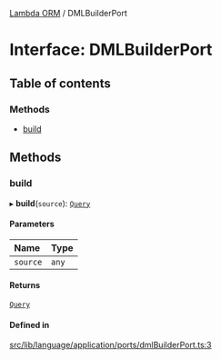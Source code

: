 [Lambda ORM](../README.md) / DMLBuilderPort

# Interface: DMLBuilderPort

## Table of contents

### Methods

- [build](DMLBuilderPort.md#build)

## Methods

### build

▸ **build**(`source`): [`Query`](../classes/Query.md)

#### Parameters

| Name | Type |
| :------ | :------ |
| `source` | `any` |

#### Returns

[`Query`](../classes/Query.md)

#### Defined in

[src/lib/language/application/ports/dmlBuilderPort.ts:3](https://github.com/FlavioLionelRita/lambdaorm/blob/badcbd99/src/lib/language/application/ports/dmlBuilderPort.ts#L3)
